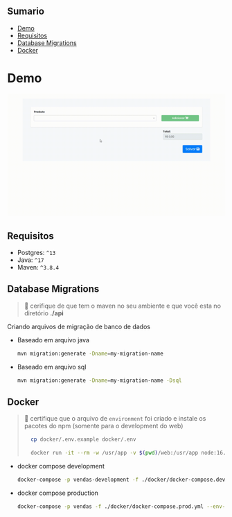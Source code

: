## Sumario

- [Demo](#demo)
- [Requisitos](#requisitos)
- [Database Migrations](#database-migrations)
- [Docker](#docker)

# Demo
![](./assets/venda.gif)

## Requisitos

- Postgres: `^13`
- Java: `^17`
- Maven: `^3.8.4`

## Database Migrations
> 🚨 cerifique de que tem o maven no seu ambiente
> e que você esta no diretório __./api__

Criando arquivos de migração de banco de dados

- Baseado em arquivo java
  ```bash
  mvn migration:generate -Dname=my-migration-name
  ```

- Baseado em arquivo sql
  ```bash
  mvn migration:generate -Dname=my-migration-name -Dsql
  ```

## Docker
> 🚨 certifique que o arquivo de `environment` foi criado
> e instale os pacotes do npm (somente para o development do web)
>
> ```bash
>   cp docker/.env.example docker/.env
> ```
>
> ```bash
>   docker run -it --rm -w /usr/app -v $(pwd)/web:/usr/app node:16.14.2 npm install --legacy-peer-deps
> ```

- docker compose development
    ```bash
    docker-compose -p vendas-development -f ./docker/docker-compose.dev.yml --env-file ./docker/.env up -d --force-recreate
    ```

- docker compose production
    ```bash
    docker-compose -p vendas -f ./docker/docker-compose.prod.yml --env-file ./docker/.env up -d --build
    ```